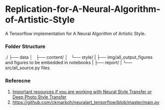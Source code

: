# Replication-for-A-Neural-Algorithm-of-Artistic-Style
A Tensorflow implementation for A Neural Algorithm of Artistic Style. 

### Folder Structure
./
├── data
│   ├── content/
│   └── style/
|
├── img/all_output_figures and figures to be embedded in notebooks
|
├── report/
|
└── src/all_source.py files



### Referecne
1. [Important resources if you are working with Neural Style Transfer or Deep Photo Style Transfer](https://towardsdatascience.com/important-resources-if-you-are-working-with-neural-style-transfer-or-deep-photo-style-transfer-719593b3dbf1)
2. https://github.com/ckmarkoh/neuralart_tensorflow/blob/master/main.py
